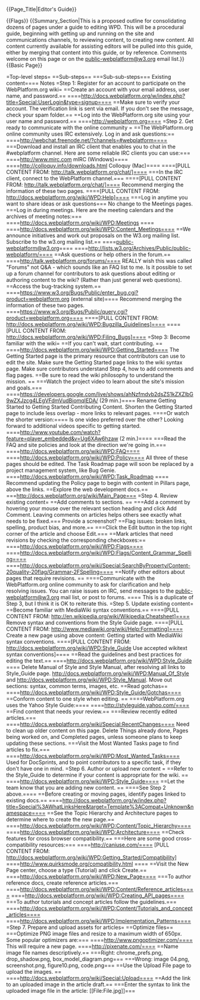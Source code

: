 {{Page_Title|Editor's Guide}}

{{Flags}}
{{Summary_Section|This is a proposed outline for consolidating dozens of pages under a guide to editing WPD. This will be a procedural guide, beginning with getting up and running on the site and communications channels, to reviewing content, to creating new content. All content currently available for assisting editors will be pulled into this guide, either by merging that content into this guide, or by reference. Comments welcome on this page or on the public-webplatform@w3.org email list.}}
{{Basic Page}}


=Top-level steps=
==Sub-steps==
===Sub-sub-steps===
Existing content====
Notes
=Step 1: Register for an account to participate on the WebPlatform.org wiki=
==Create an account with your email address, user name, and password.==
====http://docs.webplatform.org/w/index.php?title=Special:UserLogin&type=signup====
==Make sure to verify your account. The verification link is sent via email. If you don't see the message, check your spam folder.==
==Log into the WebPlatform.org site using your user name and password.==
====http://webplatform.org====
=Step 2. Get ready to communicate with the online community =
==The WebPlatform.org online community uses IRC extensively. Log in and ask questions:==
====http://webchat.freenode.net/?channels=#webplatform====
===Download and install an IRC client that enables you to chat in the #webplatform channel. Here are some reliable IRC clients you can use:===
====http://www.mirc.com mIRC (Windows)====
====http://colloquy.info/downloads.html Colloquy (Mac)====
====[PULL CONTENT FROM: http://talk.webplatform.org/chat/]====
===In the IRC client, connect to the WebPlatform channel.===
====[PULL CONTENT FROM: http://talk.webplatform.org/chat/]====
Recommend merging the information of these two pages.
====[PULL CONTENT FROM: http://docs.webplatform.org/wiki/WPD:Help]====
===Log in anytime you want to share ideas or ask questions===
No change to the Meetings pages.
===Log in during meetings. Here are the meeting calendars and the archives of meeting notes:===
====http://docs.webplatform.org/wiki/WPD:Meetings ====
====http://docs.webplatform.org/wiki/WPD:Content_Meetings====
==We announce initiatives and work out proposals on the W3.org mailing list. Subscribe to the w3.org mailing list.==
====public-webplatform@w3.org====
====http://lists.w3.org/Archives/Public/public-webplatform/====
==Ask questions or help others in the forum.==
====http://talk.webplatform.org/forums/====
REALLY wish this was called "Forums" not Q&A - which sounds like an FAQ list to me. Is it possible to set up a forum channel for contributors to ask questions about editing or authoring content to the wiki? (Rather than just general web questions).
==Access the bug-tracking system.==
====https://www.w3.org/Bugs/Public/enter_bug.cgi?product=webplatform.org (external site)====
Recommend merging the information of these two pages.
====https://www.w3.org/Bugs/Public/query.cgi?product=webplatform.org====
====[PULL CONTENT FROM: http://docs.webplatform.org/wiki/WPD:Bugzilla_Guidelines]====
====[PULL CONTENT FROM: http://docs.webplatform.org/wiki/WPD:Filing_Bugs]====
=Step 3: Become familiar with the wiki=
==If you can't wait, start contributing. ==
====http://docs.webplatform.org/wiki/WPD:Getting_Started====
The Getting Started page is the primary resource that contributors can use to edit the site. Make sure the Getting Started page links to the wiki syntax page. Make sure contributors understand Step 4, how to add comments and flag pages.
==Be sure to read the wiki philosophy to understand the mission. ==
===Watch the project video to learn about the site's mission and goals.===
====https://developers.google.com/live/shows/ahNzfmdvb2dsZS1kZXZlbG9wZXJzcg4LEgVFdmVudBiomqIEDA/ (29 min.)====
Rename Getting Started to Getting Started Contributing Content. Shorten the Getting Started page to include less overlap - more links to relevant pages. 
====Or watch the shorter version:====
Is one video preferred over the other? Looking forward to additional videos specific to getting started.
====http://www.youtube.com/watch?feature=player_embedded&v=Ug6XAw6hzaw (2 min.)====
===Read the FAQ and site policies and look at the direction we're going in.===
====http://docs.webplatform.org/wiki/WPD:FAQ====
====http://docs.webplatform.org/wiki/WPD:Policy====
All three of these pages should be edited. The Task Roadmap page will soon be replaced by a project management system, like Bug Genie.
====http://docs.webplatform.org/wiki/WPD:Task_Roadmap ====
Recommend updating the Policy page to begin with content in Pillars page, above the links.
==Explore the web development docs.==
===http://docs.webplatform.org/wiki/Main_Page===
=Step 4. Review existing content=
==Add comments to sections. ==
===Add a comment by hovering your mouse over the relevant section heading and click Add Comment. Leaving comments on articles helps others see exactly what needs to be fixed.===
Provide a screenshot?
==Flag issues: broken links, spelling, product bias, and more.==
===Click the Edit button in the top right corner of the article and choose Edit.===
==Mark articles that need revisions by checking the corresponding checkboxes:==
====http://docs.webplatform.org/wiki/WPD:Flags====
====http://docs.webplatform.org/wiki/WPD:Flags/Content_Grammar_Spelling====
====http://docs.webplatform.org/wiki/Special:SearchByProperty/Content-20quality-20flag/Grammar-2FSpelling====
==Notify other editors about pages that require revisions. ==
====Communicate with the WebPlatform.org online community to ask for clarification and help resolving issues. You can raise issues on IRC, send messages to the public-webplatform@w3.org mail list, or post to forums. ====
This is a duplicate of Step 3, but I think it is OK to reiterate this.
=Step 5. Update existing content=
==Become familiar with MediaWiki syntax conventions.==
====[PULL CONTENT FROM: http://en.wikipedia.org/wiki/Wikipedia:Cheatsheet]====
Remove syntax and conventions from the Style Guide page.
====[PULL CONTENT FROM: http://www.mediawiki.org/wiki/Help:Formatting]====
Create a new page using above content: Getting started with MediaWiki syntax conventions.
====[PULL CONTENT FROM: http://docs.webplatform.org/wiki/WPD:Style_Guide Use accepted wikitext syntax conventions]====
==Read the guidelines and best practices for editing the text.==
====http://docs.webplatform.org/wiki/WPD:Style_Guide ====
Delete Manual of Style and Style Manual, after resolving all links to Style_Guide page. http://docs.webplatform.org/wiki/WPD:Manual_Of_Style and http://docs.webplatform.org/wiki/WPD:Style_Manual. Move out sections: syntax, common terms, images, etc.
==Read gotchas==
====http://docs.webplatform.org/wiki/WPD:Style_Guide/Gotchas====
==Conform content to one style when editing. ==
====WebPlatform.org uses the Yahoo Style Guide:====
====http://styleguide.yahoo.com/====
==Find content that needs your review.==
===Review recently edited articles.===
====http://docs.webplatform.org/wiki/Special:RecentChanges====
Need to clean up older content on this page. Delete Things already done, Pages being worked on, and Completed pages, unless someone plans to keep updating these sections. 
===Visit the Most Wanted Tasks page to find articles to fix.===
====http://docs.webplatform.org/wiki/WPD:Most_Wanted_Tasks====
Used for DocSprints, and to point contributors to a specific task, if they don't have one in mind.
=Step 6. Author or upload new content =
==Refer to the Style_Guide to determine if your content is appropriate for the wiki. ==
====http://docs.webplatform.org/wiki/WPD:Style_Guide====
==Let the team know that you are adding new content. ==
====See Step 2 above.====
==Before creating or moving pages, identify pages linked to existing docs.==
====http://docs.webplatform.org/w/index.php?title=Special%3AWhatLinksHere&target=Template%3ACompat+Unknown&namespace====
==See the Topic Hierarchy and Architecture pages to determine where to create the new page.==
====http://docs.webplatform.org/wiki/WPD:Content/Topic_Hierarchy====
====http://docs.webplatform.org/wiki/WPD:Architecture====
==Check features for cross browser compatibility.==
===Here are some good cross-compatibility resources:===
====http://caniuse.com/====
[PULL CONTENT FROM: http://docs.webplatform.org/wiki/WPD:Getting_Started/Compatibility]
====http://www.quirksmode.org/compatibility.html ====
==Visit the New Page center, choose a type (Tutorial) and click Create.==
====http://docs.webplatform.org/wiki/WPD:New_Page====
===To author reference docs, create reference articles.===
====http://docs.webplatform.org/wiki/WPD:Content/Reference_articles====
====http://docs.webplatform.org/wiki/WPD:Creating_API_pages====
===To author tutorials and concept articles follow the guidelines.===
====http://docs.webplatform.org/wiki/WPD:Content/Tutorials_and_concept_articles====
====http://docs.webplatform.org/wiki/WPD:Implementation_Patterns====
=Step 7. Prepare and upload assets for articles=
==Optimize files==
===Optimize PNG image files and resize to a maximum width of 650px. Some popular optimizers are:===
====http://www.pngoptimizer.com/====
This will require a new page. 
====http://pixenate.com/====
==Name image file names descriptively.==
===Right: chrome_prefs.png, drop_shadow.png, box_model_diagram.png===
===Wrong: image 04.png, screenshot.png, figure10.png, code.png===
==Use the Upload File page to upload the images. ==
====http://docs.webplatform.org/wiki/Special:Upload====
==Add the link to an uploaded image in the article draft.==
===Enter the syntax to link the uploaded image file in the article: [[File:File.jpg]]===